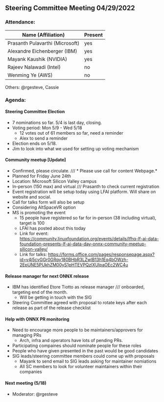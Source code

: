 ## Steering Committee Meeting 04/29/2022

### Attendance:

| Name (Affiliation)              | Present  |
| ------------------------------- | -------- |
| Prasanth Pulavarthi (Microsoft) | yes      |
| Alexandre Eichenberger (IBM)    | yes      |
| Mayank Kaushik (NVIDIA)         | yes      |
| Rajeev Nalawadi (Intel)         | no       |
| Wenming Ye (AWS)                | no       |

Others: @rgesteve, Cassie

### Agenda:
  #### Steering Committee Election
  - 7 nominations so far. 5/4 is last day, closing. 
  - Voting period: Mon 5/9 - Wed 5/18
    - 12 votes out of 61 members so far, need a reminder
    - Alex to send a reminder
  - Election ends on 5/18.
  - Jim to look into what we used for setting up voting mechanism
  
  #### Community meetup [Update]
  - Confirmed, please circulate. /// * Please use call for content Webpage.*
  - Planned for Friday June 24th 
  - Location: Microsoft Silicon Valley campus
  - In-person (150 max) and virtual  /// Prasanth to check current registration 
  - Event registration will be setup today using LFAI platform. Will share on website and social.
  - Call for talks form will also be setup
  - Considering AltSpaceVR option
  - MS is promoting the event
    - 15 people have registered so far for in-person (38 including virtual), target is 100
    - LFAI has posted about this today
    - Link for event: https://community.linuxfoundation.org/events/details/lfhq-lf-ai-data-foundation-presents-lf-ai-data-day-onnx-community-meetup-silicon-valley/
    - Link for talks: https://forms.office.com/pages/responsepage.aspx?id=v4j5cvGGr0GRqy180BHbR3LZwlB13h1Eq4bOWzh-2EpUNE5PUkhZM00yS1pHTEVPQzlXUlpaOEc2WC4u

  #### Release manager for next ONNX release
  - IBM has identified Etore Tiotto as release manager /// onboarded, targeting end of the month.
    - Will be getting in touch with the SIG
  - Steering Committee agreed with proposal to rotate keys after each release as part of the release checklist
  
  #### Help with ONNX PR monitoring
  - Need to encourage more people to be maintainers/approvers for managing PRs
    - Arch, infra and operators have lots of pending PRs.
  - Participating compaines should nominate people for these roles
  - People who have given presented in the past would be good candidates
  - SIG leads/steering committee members could come up with proposals
    - Mayank to send email to SIG leads asking for maintainer nomiations
    - All SC members to look for volunteer maintainers within their companies
  
  #### Next meeting (5/18)
  - Moderator: @rgesteve
 
